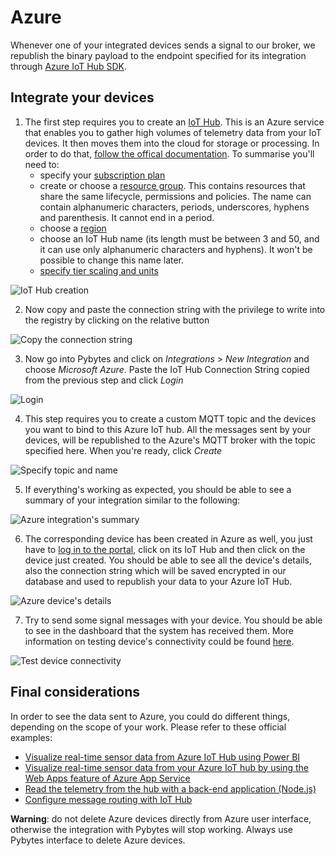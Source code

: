# Azure

Whenever one of your integrated devices sends a signal to our broker, we republish the binary payload to the endpoint specified for its integration through [Azure IoT Hub SDK](https://docs.microsoft.com/en-us/azure/iot-hub/iot-hub-devguide-sdks).

## Integrate your devices

1. The first step requires you to create an [IoT Hub](https://docs.microsoft.com/en-us/azure/iot-hub/). This is an Azure service that enables you to gather high volumes of telemetry data from your IoT devices. It then moves them into the cloud for storage or processing. In order to do that, [follow the offical documentation](https://docs.microsoft.com/en-us/azure/iot-hub/iot-hub-create-through-portal). To summarise you'll need to:
    - specify your [subscription plan](https://account.azure.com/subscriptions/)
    - create or choose a [resource group](https://docs.microsoft.com/en-us/azure/azure-resource-manager/resource-group-portal). This contains resources that share the same lifecycle, permissions and policies. The name can contain alphanumeric characters, periods, underscores, hyphens and parenthesis. It cannot end in a period.
    - choose a [region](https://azure.microsoft.com/en-us/global-infrastructure/regions/)
    - choose an IoT Hub name (its length must be between 3 and 50, and it can use only alphanumeric characters and hyphens). It won't be possible to change this name later.
    - [specify tier scaling and units](https://docs.microsoft.com/en-us/azure/iot-hub/iot-hub-scaling)

![IoT Hub creation](../../.gitbook/assets/01_azure_integration.png)

2. Now copy and paste the connection string with the privilege to write into the registry by clicking on the relative button

![Copy the connection string](../../.gitbook/assets/02_azure_integration.png)

3. Now go into Pybytes and click on *Integrations* > *New Integration* and choose *Microsoft Azure*. Paste the IoT Hub Connection String copied from the previous step and click *Login*

![Login](../../.gitbook/assets/03_azure_integration.png)

4. This step requires you to create a custom MQTT topic and the devices you want to bind to this Azure IoT hub. All the messages sent by your devices, will be republished to the Azure's MQTT broker with the topic specified here.
When you're ready, click _Create_

![Specify topic and name](../../.gitbook/assets/04_azure_integration.png)

5. If everything's working as expected, you should be able to see a summary of your integration similar to the following:

![Azure integration's summary](../../.gitbook/assets/05_azure_integration.png)

6. The corresponding device has been created in Azure as well, you just have to [log in to the portal](https://portal.azure.com/), click on its IoT Hub and then click on the device just created. You should be able to see all the device's details, also the connection string which will be saved encrypted in our database and used to republish your data to your Azure IoT Hub.

![Azure device's details](../../.gitbook/assets/06_azure_integration.png)

7. Try to send some signal messages with your device. You should be able to see in the dashboard that the system has received them. More information on testing device's connectivity could be found [here](https://docs.microsoft.com/en-us/azure/iot-hub/tutorial-connectivity).

![Test device connectivity](../../.gitbook/assets/07_azure_integration.png)


## Final considerations

In order to see the data sent to Azure, you could do different things, depending on the scope of your work. Please refer to these official examples:
- [Visualize real-time sensor data from Azure IoT Hub using Power BI](https://docs.microsoft.com/en-us/azure/iot-hub/iot-hub-live-data-visualization-in-power-bi)
- [Visualize real-time sensor data from your Azure IoT hub by using the Web Apps feature of Azure App Service](https://docs.microsoft.com/en-us/azure/iot-hub/iot-hub-live-data-visualization-in-web-apps)
- [Read the telemetry from the hub with a back-end application (Node.js)](https://docs.microsoft.com/en-us/azure/iot-hub/quickstart-send-telemetry-node)
- [Configure message routing with IoT Hub](https://docs.microsoft.com/en-us/azure/iot-hub/tutorial-routing)

**Warning**: do not delete Azure devices directly from Azure user interface, otherwise the integration with Pybytes will stop working. Always use Pybytes interface to delete Azure devices.

